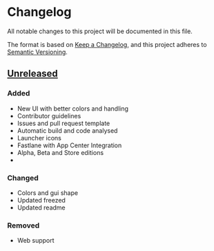 # Changelog
All notable changes to this project will be documented in this file.

The format is based on [Keep a Changelog](https://keepachangelog.com/en/1.0.0/),
and this project adheres to [Semantic Versioning](https://semver.org/spec/v2.0.0.html).

## [Unreleased]

<!-- ## [1.0.0] - 2022-06-20 -->
### Added
- New UI with better colors and handling
- Contributor guidelines
- Issues and pull request template
- Automatic build and code analysed
- Launcher icons
- Fastlane with App Center Integration
- Alpha, Beta and Store editions
- 

### Changed
- Colors and gui shape
- Updated freezed
- Updated readme

### Removed
- Web support




[Unreleased]: https://github.com/TheMeinerLP/CloudNet-App/compare/master...development